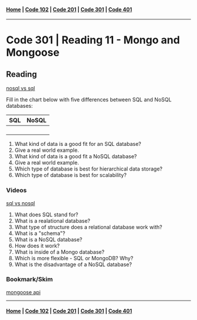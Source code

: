 #### [Home](../README.md) | [Code 102](../102main.md) | [Code 201](../201main.md) | [Code 301](../301main.md) | [Code 401](../401main.md)
***
# Code 301 | Reading 11 - Mongo and Mongoose
## Reading
[nosql vs sql](https://www.thegeekstuff.com/2014/01/sql-vs-nosql-db/?utm_source=tuicool)

Fill in the chart below with five differences between SQL and NoSQL databases:

| **SQL**  | **NoSQL** |
|:-:|:-:|
|   |   |
|   |   |
|   |   |
|   |   |

1. What kind of data is a good fit for an SQL database?
2. Give a real world example.
3. What kind of data is a good fit a NoSQL database?
4. Give a real world example.
5. Which type of database is best for hierarchical data storage?
6. Which type of database is best for scalability?

### Videos
[sql vs nosql](https://www.youtube.com/watch?v=ZS_kXvOeQ5Y)

1. What does SQL stand for?
2. What is a realational database?
3. What type of structure does a relational database work with?
4. What is a "schema"?
5. What is a NoSQL database?
6. How does it work?
7. What is inside of a Mongo database?
8. Which is more flexible - SQL or MongoDB? Why?
9. What is the disadvantage of a NoSQL database?

### Bookmark/Skim
[mongoose api](https://mongoosejs.com/docs/api.html#Model)

***
#### [Home](../README.md) | [Code 102](../102main.md) | [Code 201](../201main.md) | [Code 301](../301main.md) | [Code 401](../401main.md)